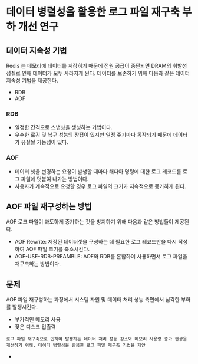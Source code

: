 # 데이터 병렬성을 활용한 로그 파일 재구축 부하 개선 연구

## 데이터 지속성 기법

Redis 는 메모리에 데이터를 저장히기 때문에 전원 공급이 중단되면 DRAM의 휘발성 성질로 인해 데이터가 모두 사라지게 된다. 데이터를 보존하기 위해 다음과 같은 데이터 지속성 기법을 제공한다.
* RDB
* AOF

### RDB
* 일정한 간격으로 스냅샷을 생성하는 기법이다.
* 우수한 로깅 및 복구 성능의 장접이 있지만 일정 주기마다 동작되기 때문에 데이터가 유실될 가능성이 있다.

### AOF 
* 데이터 셋을 변경하는 요청이 발생할 때마다 해다아 명령에 대한 로그 레코드를 로그 파일에 덧붙여 나가는 방법이다.
* 사용자가 계속적으로 요청할 경우 로그 파일의 크기가 지속적으로 증가하게 된다. 

## AOF 파일 재구성하는 방법

AOF 로크 파일이 과도하게 증가하는 것을 방지하기 위해 다음과 같은 방법들이 제공된다.

* AOF Rewrite: 저장된 데이터셋을 구성하는 데 필요한 로그 레코드만을 다시 작성하여 AOF 파일 크기를 축소시킨다.
* AOF-USE-RDB-PREAMBLE: AOF와 RDB를 혼합하여 사용하면서 로그 파일을 재구축하는 방법이다. 

## 문제

AOF 파일 재구성하는 과정에서 시스템 자원 및 데이터 처리 성능 측면에서 심각한 부하를 발생시킨다. 
* 부가적인 메모리 사용
* 잦은 디스크 입출력 

~~~
로그 파일 재구축으로 인하여 발생하는 데이터 처리 성능 감소와 메모리 사용량 증가 현상을 개선하기 위해, 데이터 병렬성을 활용한 로그 파일 재구축 기법을 제안
~~~

* 

